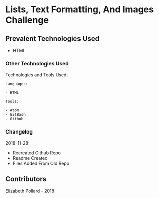 # Lists, Text Formatting, And Images Challenge

## Prevalent Technologies Used

 - HTML

### Other Technologies Used

Technologies and Tools Used:

```
Languages:

- HTML

```
```
Tools:

- Atom
- GitBash
- Github

```

### Changelog

2018-11-28:
- Recreated Github Repo
- Readme Created
- Files Added From Old Repo

## Contributors

Elizabeth Pollard - 2018
